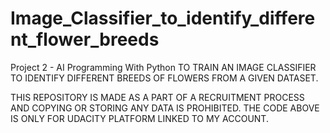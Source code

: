 # Image_Classifier_to_identify_different_flower_breeds
Project 2 - AI Programming With Python
TO TRAIN AN IMAGE CLASSIFIER TO IDENTIFY DIFFERENT BREEDS OF FLOWERS FROM A GIVEN DATASET.

THIS REPOSITORY IS MADE AS A PART OF A RECRUITMENT PROCESS AND COPYING OR STORING ANY DATA IS PROHIBITED.
THE CODE ABOVE IS ONLY FOR UDACITY PLATFORM LINKED TO MY ACCOUNT.
